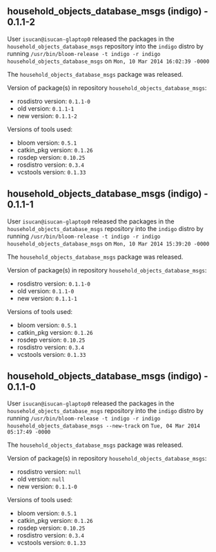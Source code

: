 ## household_objects_database_msgs (indigo) - 0.1.1-2

User `isucan@isucan-glaptop0` released the packages in the `household_objects_database_msgs` repository into the `indigo` distro by running `/usr/bin/bloom-release -t indigo -r indigo household_objects_database_msgs` on `Mon, 10 Mar 2014 16:02:39 -0000`

The `household_objects_database_msgs` package was released.

Version of package(s) in repository `household_objects_database_msgs`:
- rosdistro version: `0.1.1-0`
- old version: `0.1.1-1`
- new version: `0.1.1-2`

Versions of tools used:
- bloom version: `0.5.1`
- catkin_pkg version: `0.1.26`
- rosdep version: `0.10.25`
- rosdistro version: `0.3.4`
- vcstools version: `0.1.33`


## household_objects_database_msgs (indigo) - 0.1.1-1

User `isucan@isucan-glaptop0` released the packages in the `household_objects_database_msgs` repository into the `indigo` distro by running `/usr/bin/bloom-release -t indigo -r indigo household_objects_database_msgs` on `Mon, 10 Mar 2014 15:39:20 -0000`

The `household_objects_database_msgs` package was released.

Version of package(s) in repository `household_objects_database_msgs`:
- rosdistro version: `0.1.1-0`
- old version: `0.1.1-0`
- new version: `0.1.1-1`

Versions of tools used:
- bloom version: `0.5.1`
- catkin_pkg version: `0.1.26`
- rosdep version: `0.10.25`
- rosdistro version: `0.3.4`
- vcstools version: `0.1.33`


## household_objects_database_msgs (indigo) - 0.1.1-0

User `isucan@isucan-glaptop0` released the packages in the `household_objects_database_msgs` repository into the `indigo` distro by running `/usr/bin/bloom-release -t indigo -r indigo household_objects_database_msgs --new-track` on `Tue, 04 Mar 2014 05:17:49 -0000`

The `household_objects_database_msgs` package was released.

Version of package(s) in repository `household_objects_database_msgs`:
- rosdistro version: `null`
- old version: `null`
- new version: `0.1.1-0`

Versions of tools used:
- bloom version: `0.5.1`
- catkin_pkg version: `0.1.26`
- rosdep version: `0.10.25`
- rosdistro version: `0.3.4`
- vcstools version: `0.1.33`



